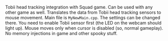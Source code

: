 Tobii head tracking integration with Squad game. Can be used with any other game as well. Translates the data from Tobii head tracking sensors to mouse movement. Main file is `MyNewMain.cpp`. The settings can be changed there. You need to enable Tobii sensor first (the LED on the webcam should light up). Mouse moves only when cursor is disabled (so, normal gameplay). No memory injections in game and other spooky stuff.
